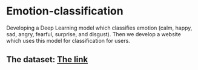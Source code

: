 # Emotion-classification
Developing a Deep Learning model which classifies emotion (calm, happy, sad, angry, fearful, surprise, and disgust). Then we develop a website which uses this model for classification for users.

## The dataset: [The link](https://www.kaggle.com/uwrfkaggler/ravdess-emotional-speech-audio)
